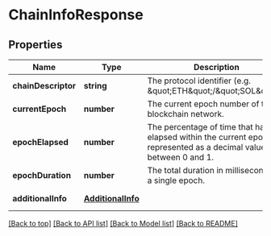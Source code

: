 # ChainInfoResponse

## Properties

|Name | Type | Description | Notes|
|------------ | ------------- | ------------- | -------------|
|**chainDescriptor** | **string** | The protocol identifier (e.g. \&quot;ETH\&quot;/\&quot;SOL\&quot;). | [default to undefined]|
|**currentEpoch** | **number** | The current epoch number of the blockchain network. | [default to undefined]|
|**epochElapsed** | **number** | The percentage of time that has elapsed within the current epoch, represented as a decimal value between 0 and 1. | [default to undefined]|
|**epochDuration** | **number** | The total duration in milliseconds of a single epoch. | [default to undefined]|
|**additionalInfo** | [**AdditionalInfo**](AdditionalInfo.md) |  | [default to undefined]|




[[Back to top]](#) [[Back to API list]](../../README.md#documentation-for-api-endpoints) [[Back to Model list]](../../README.md#documentation-for-models) [[Back to README]](../../README.md)
